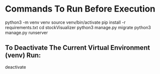 # Commands To Run Before Execution

python3 -m venv venv
source venv/bin/activate
pip install -r requirements.txt
cd stockVisualizer
python3 manage.py migrate
python3 manage.py runserver

## To Deactivate The Current Virtual Environment (venv) Run:
deactivate
